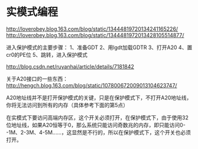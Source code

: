 实模式编程
====
http://loverobey.blog.163.com/blog/static/13444819720134241165226/
http://loverobey.blog.163.com/blog/static/1344481972013428105514877/

进入保护模式的主要步骤：
1、准备GDT
2、用lgdt加载GDTR
3、打开A20
4、置cr0的PE位
5、跳转，进入保护模式

http://blog.csdn.net/ruyanhai/article/details/7181842


关于A20接口的一些东西：http://hengch.blog.163.com/blog/static/107800672009013104623747/

A20地址线并不是打开保护模式的关键，只是在保护模式下，不打开A20地址线，你将无法访问到所有的内存（具体参考下面的第5点）

在实模式下要访问高端内存区，这个开关必须打开，在保护模式下，由于使用32位地址线，如果A20恒等于0，那么系统只能访问奇数兆的内存，即只能访问0--1M、2-3M、4-5M......，这显然是不行的，所以在保护模式下，这个开关也必须打开。


